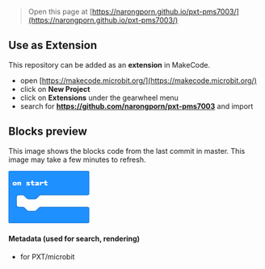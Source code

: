 
> Open this page at [https://narongporn.github.io/pxt-pms7003/](https://narongporn.github.io/pxt-pms7003/)

## Use as Extension

This repository can be added as an **extension** in MakeCode.

* open [https://makecode.microbit.org/](https://makecode.microbit.org/)
* click on **New Project**
* click on **Extensions** under the gearwheel menu
* search for **https://github.com/narongporn/pxt-pms7003** and import

## Blocks preview

This image shows the blocks code from the last commit in master.
This image may take a few minutes to refresh.

![A rendered view of the blocks](https://github.com/narongporn/pxt-pms7003/raw/master/.github/makecode/blocks.png)

#### Metadata (used for search, rendering)

* for PXT/microbit
<script src="https://makecode.com/gh-pages-embed.js"></script><script>makeCodeRender("{{ site.makecode.home_url }}", "{{ site.github.owner_name }}/{{ site.github.repository_name }}");</script>
